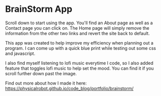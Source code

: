 # BrainStorm App

Scroll down to start using the app. You'll find an About page as well as a Contact page you can click on. The Home page will simply remove the information from the other two links and revert the site back to default. 

This app was created to help improve my efficiency when planning out a program. I can come up with a quick blue print while testing out some css and javascript. 

I also find myself listening to lofi music everytime I code, so I also added feature that toggles lofi music to help set the mood. You can find it if you scroll further down past the image. 


Find out more about how I made it here: https://physicalrobot.github.io/code_blog/portfolio/brainstorm/


